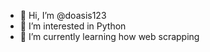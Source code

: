 - 👋 Hi, I’m @doasis123
- 👀 I’m interested in Python
- 🌱 I’m currently learning how web scrapping



<!---
doasis123/doasis123 is a ✨ special ✨ repository because its `README.md` (this file) appears on your GitHub profile.
You can click the Preview link to take a look at your changes.
--->
